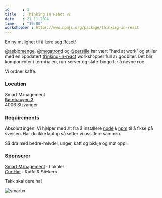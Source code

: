 ```yaml
---
id      : 1
title   : Thinking In React v2
date    : 21.11.2014
time    : "19:00"
workshopper : https://www.npmjs.org/package/thinking-in-react
---
```


En ny mulighet til å lære seg [React](http://facebook.github.io/react/)!  

[@asbjornenge](https://github.com/asbjornenge), [@megatrond](https://github.com/megatrond) og [@persille](https://github.com/persille) har vært "hard at work" og stiller med en oppdatert [thinking-in-react](https://github.com/asbjornenge/thinking-in-react) workshopper full av godbiter. Det blir komponenter i terminalen, run-server og state-bingo for å nevne noe.

Vi ordner kaffe.

### Location

Smart Management  
[Børehaugen 3 ](https://a.tiles.mapbox.com/v4/asbjornenge.k5l0opfl/page.html?access_token=pk.eyJ1IjoiYXNiam9ybmVuZ2UiLCJhIjoiMlRFQ1RrayJ9.CPLmNom9oy3ynpS4stUShw#19/58.97382/5.73116)  
4006 Stavanger

### Requirements

Absolutt ingen! Vi hjelper med alt fra å installere [node](http://nodejs.org/) & [npm](https://www.npmjs.org/) til å fikse på sveisen. Har du ikke laptop så setter vi oss flere sammen.

Så dra med bedre-halvdel, unger, katt og bikkje og møt opp!

### Sponsorer

[Smart Management](http://www.smartm.no) - Lokaler  
[CurlHat](http://www.asbjornenge.com) - Kaffe & Stickers

Takk skal dere ha!

![smartm](http://www.smartm.no/storage/logo.png)